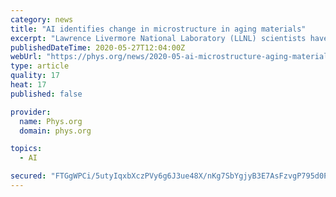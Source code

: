 ```yaml
---
category: news
title: "AI identifies change in microstructure in aging materials"
excerpt: "Lawrence Livermore National Laboratory (LLNL) scientists have taken a step forward in the design of future materials with improved performance by analyzing its microstructure using AI."
publishedDateTime: 2020-05-27T12:04:00Z
webUrl: "https://phys.org/news/2020-05-ai-microstructure-aging-materials.html"
type: article
quality: 17
heat: 17
published: false

provider:
  name: Phys.org
  domain: phys.org

topics:
  - AI

secured: "FTGgWPCi/5utyIqxbXczPVy6g6J3ue48X/nKg7SbYgjyB3E7AsFzvgP795d0PMShyLk6V51ZG+9j4RhPnD0p4g03GInEF1OErQsaVfKiu23M8DE1qIMmA+ObuYaG4SKxHFP0MK7RAJKfZ+wFJfAHJPJfES9lB9dqRLUPmiwEmYOAwzOw1XyRcW2Ghjl2sLvysaxIlQ4C0fHJB0HimHofUarUlitu8YswfvJoro6UfgSwbcR6Ae/IT/m84TVx307gCJRG9wU0kJ6r0qGzCv+2nh2s78zCq3d71ePcNqWG52PiGGALKB/wS+H6f16pP+nPZ7bF7Qn+6Av5BnTVeV7hGS3IWEYFUiL9HQ7eM8bBLmQSWdTUh4+bJhh1xdLLL2CqsqkqCsUMybKzlmGY+2MYENp07CBsR848a2aCXcDnlqrTe3BIJU3Ub9EF8DGN1AazCvrJS+XNIl7QwVHLxaLGUSGbtJmJmpX+cijw/nJ8gzw=;s+tWjpX8H/CwtVp85gCNMw=="
---
```


